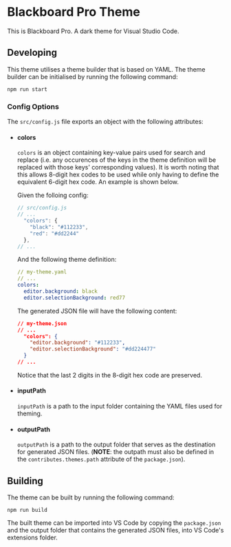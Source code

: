 # Blackboard Pro Theme

This is Blackboard Pro. A dark theme for Visual Studio Code.

## Developing

This theme utilises a theme builder that is based on YAML. The theme builder can be initialised by running the following command:

```
npm run start
```

### Config Options

The `src/config.js` file exports an object with the following attributes:

- #### colors
  `colors` is an object containing key-value pairs used for search and replace (i.e. any occurences of the keys in the theme definition will be replaced with those keys' corresponding values). It is worth noting that this allows 8-digit hex codes to be used while only having to define the equivalent 6-digit hex code. An example is shown below.

  Given the folloing config:

  ```js
  // src/config.js
  // ...
    "colors": {
      "black": "#112233",
      "red": "#dd2244"
    },
  // ...
  ```

  And the following theme definition:

  ```yaml
  // my-theme.yaml
  // ...
  colors:
    editor.background: black
    editor.selectionBackground: red77
  ```

  The generated JSON file will have the following content:

  ```json
  // my-theme.json
  // ...
    "colors": {
      "editor.background": "#112233",
      "editor.selectionBackground": "#dd224477"
    }
  // ...
  ```

  Notice that the last 2 digits in the 8-digit hex code are preserved.

- #### inputPath
  `inputPath` is a path to the input folder containing the YAML files used for theming.
- #### outputPath
  `outputPath` is a path to the output folder that serves as the destination for generated JSON files. (__NOTE__: the outpath must also be defined in the `contributes.themes.path` attribute of the `package.json`).

## Building

The theme can be built by running the following command:

```
npm run build
```

The built theme can be imported into VS Code by copying the `package.json` and the output folder that contains the generated JSON files, into VS Code's extensions folder.
